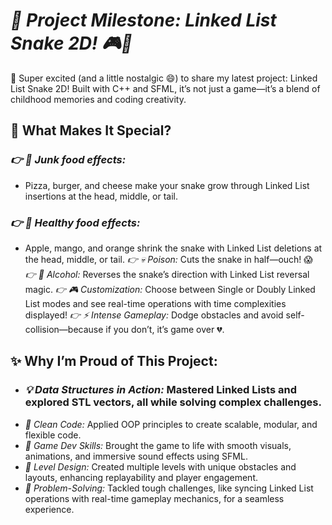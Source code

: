 # ***🚀 Project Milestone: Linked List Snake 2D! 🎮🐍***

🌟 Super excited (and a little nostalgic 😄) to share my latest project: Linked List Snake 2D! Built with C++ and SFML, it’s not just a game—it’s a blend of childhood memories and coding creativity.

## **🎯 What Makes It Special?**
### *👉 🍕 Junk food effects:*
- Pizza, burger, and cheese make your snake grow through Linked List insertions at the head, middle, or tail.
### *👉 🍎 Healthy food effects:*
- Apple, mango, and orange shrink the snake with Linked List deletions at the head, middle, or tail.
*👉 💀 Poison:* Cuts the snake in half—ouch! 😱
*👉 🍻 Alcohol:* Reverses the snake’s direction with Linked List reversal magic.
*👉 🎮 Customization:* Choose between Single or Doubly Linked List modes and see real-time operations with time complexities displayed!
*👉 ⚡ Intense Gameplay:* Dodge obstacles and avoid self-collision—because if you don’t, it’s game over 💔.

## **✨ Why I’m Proud of This Project:**
- ### *💡 Data Structures in Action:* Mastered Linked Lists and explored STL vectors, all while solving complex challenges.
- *🧩 Clean Code:* Applied OOP principles to create scalable, modular, and flexible code.
- *🎨 Game Dev Skills:* Brought the game to life with smooth visuals, animations, and immersive sound effects using SFML.
- *🚀 Level Design:* Created multiple levels with unique obstacles and layouts, enhancing replayability and player engagement.
- *🧠 Problem-Solving:* Tackled tough challenges, like syncing Linked List operations with real-time gameplay mechanics, for a seamless experience.
